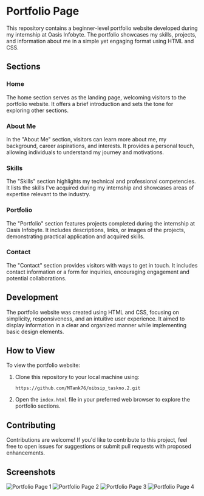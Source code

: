 # Portfolio Page

This repository contains a beginner-level portfolio website developed during my internship at Oasis Infobyte. The portfolio showcases my skills, projects, and information about me in a simple yet engaging format using HTML and CSS.

## Sections

### Home

The home section serves as the landing page, welcoming visitors to the portfolio website. It offers a brief introduction and sets the tone for exploring other sections.

### About Me

In the "About Me" section, visitors can learn more about me, my background, career aspirations, and interests. It provides a personal touch, allowing individuals to understand my journey and motivations.

### Skills

The "Skills" section highlights my technical and professional competencies. It lists the skills I've acquired during my internship and showcases areas of expertise relevant to the industry.

### Portfolio

The "Portfolio" section features projects completed during the internship at Oasis Infobyte. It includes descriptions, links, or images of the projects, demonstrating practical application and acquired skills.

### Contact

The "Contact" section provides visitors with ways to get in touch. It includes contact information or a form for inquiries, encouraging engagement and potential collaborations.

## Development

The portfolio website was created using HTML and CSS, focusing on simplicity, responsiveness, and an intuitive user experience. It aimed to display information in a clear and organized manner while implementing basic design elements.

## How to View

To view the portfolio website:

1. Clone this repository to your local machine using:
   ```
   https://github.com/MTank76/oibsip_taskno.2.git
   ```

3. Open the `index.html` file in your preferred web browser to explore the portfolio sections.

## Contributing

Contributions are welcome! If you'd like to contribute to this project, feel free to open issues for suggestions or submit pull requests with proposed enhancements.

## Screenshots

![Portfolio Page 1](https://github.com/MTank76/oibsip_taskno.2/assets/90818234/1766693e-32c7-4247-9542-a94b7d97bbc8)
![Portfolio Page 2](https://github.com/MTank76/oibsip_taskno.2/assets/90818234/a1fc3cbb-09ed-4e52-9ff7-87870e8cc963)
![Portfolio Page 3](https://github.com/MTank76/oibsip_taskno.2/assets/90818234/e17f2e92-3b40-49dd-b5aa-e9e79e968c37)
![Portfolio Page 4](https://github.com/MTank76/oibsip_taskno.2/assets/90818234/76f92663-1101-4916-956c-a96bd99609bf)



